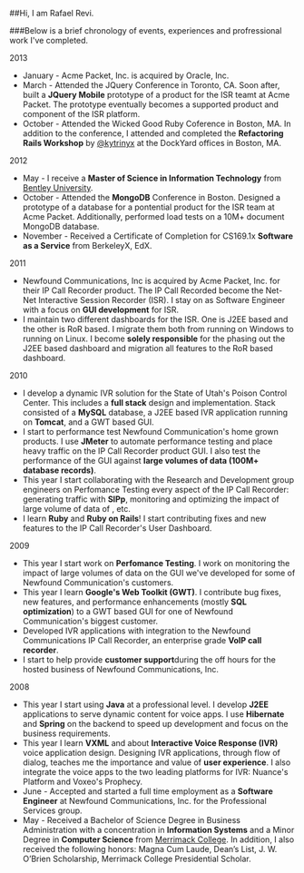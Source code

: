 ##Hi, I am Rafael Revi.

###Below is a brief chronology of events, experiences and profressional work I've completed.

2013
- January - Acme Packet, Inc. is acquired by Oracle, Inc.
- March - Attended the JQuery Conference in Toronto, CA. Soon after, built a **JQuery Mobile** prototype of a product for the ISR teamt at Acme Packet. The prototype eventually becomes a supported product and component of the ISR platform.
- October - Attended the Wicked Good Ruby Coference in Boston, MA. In addition to the conference, I attended and completed the **Refactoring Rails Workshop** by [@kytrinyx](https://twitter.com/kytrinyx) at the DockYard offices in Boston, MA.

2012
- May - I receive a **Master of Science in Information Technology** from [Bentley University](http://www.bentley.edu "Go Falcons!").
- October - Attended the **MongoDB** Conference in Boston. Designed a prototype of a database for a pontential product for the ISR team at Acme Packet. Additionally, performed load tests on a 10M+ document MongoDB database.
- November - Received a Certificate of Completion for CS169.1x **Software as a Service** from BerkeleyX, EdX.

2011
- Newfound Communications, Inc is acquired by Acme Packet, Inc. for their IP Call Recorder product. The IP Call Recorded become the Net-Net Interactive Session Recorder (ISR). I stay on as Software Engineer with a focus on **GUI development** for ISR.
- I maintain two different dashboards for the ISR. One is J2EE based and the other is  RoR based. I migrate them both from running on Windows to running on Linux. I become **solely responsible** for the phasing out the J2EE based dashboard and migration all features to the RoR based dashboard.

2010
- I develop a dynamic IVR solution for the State of Utah's Poison Control Center. This includes a **full stack** design and implementation. Stack consisted of a **MySQL** database, a J2EE based IVR application running on **Tomcat**, and a GWT based GUI.
- I start to performance test Newfound Communication's home grown products. I use **JMeter** to automate performance testing and place heavy traffic on the IP Call Recorder product GUI. I also test the performance of the GUI against **large volumes of data (100M+ database records)**.
- This year I start collaborating with the Research and Development group engineers on Perfomance Testing every aspect of the IP Call Recorder: generating traffic with **SIPp**, monitoring and optimizing the impact of large volume of data of , etc.
- I learn **Ruby** and **Ruby on Rails**! I start contributing fixes and new features to the IP Call Recorder's User Dashboard.

2009
- This year I start work on **Perfomance Testing**. I work on monitoring the impact of large volumes of data on the GUI we've developed for some of Newfound Communication's customers. 
- This year I learn **Google's Web Toolkit (GWT)**. I contribute bug fixes, new features, and performance enhancements (mostly **SQL optimization**) to a GWT based GUI for one of Newfound Communication's biggest customer.
- Developed IVR applications with integration to the Newfound Communications IP Call Recorder, an enterprise grade **VoIP call recorder**.
- I start to help provide **customer support**during the off hours for the hosted business of Newfound Communications, Inc.

2008
- This year I start using **Java** at a professional level. I develop **J2EE** applications to serve dynamic content for voice apps. I use **Hibernate** and **Spring** on the backend to speed up development and focus on the business requirements.
- This year I learn **VXML** and about **Interactive Voice Response (IVR)** voice application design. Designing IVR applications, through flow of dialog, teaches me the importance and value of **user experience**. I also integrate the voice apps to the two leading platforms for IVR: Nuance's Platform and Voxeo's Prophecy.
- June - Accepted and started a full time employment as a **Software Engineer** at Newfound Communications, Inc. for the Professional Services group.
- May - Received a Bachelor of Science Degree in Business Administration with a concentration in **Information Systems** and a Minor Degree in **Computer Science** from [Merrimack College](http://www.merrimack.edu "Go Warriors!"). In addition, I also received the following honors: Magna Cum Laude, Dean’s List, J. W. O’Brien Scholarship, Merrimack College Presidential Scholar.

